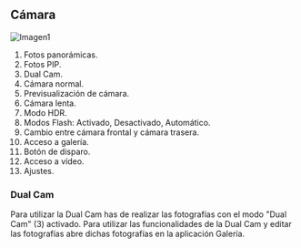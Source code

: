 ## Cámara

![Imagen1](http://static.energysistem.com/images/manuals/42436/58d2ad43ae485.jpg)


1. Fotos panorámicas.
2. Fotos PIP.
3. Dual Cam.
4. Cámara normal.
5. Previsualización de cámara.
6. Cámara lenta.
7. Modo HDR.
8. Modos Flash: Activado, Desactivado, Automático.
9. Cambio entre cámara frontal y cámara trasera.
10. Acceso a galería.
11. Botón de disparo.
12. Acceso a vídeo.
13. Ajustes.


### Dual Cam

Para utilizar la Dual Cam has de realizar las fotografías con el modo "Dual Cam" (3) activado. Para utilizar las funcionalidades de la Dual Cam y editar las fotografías abre dichas fotografías en la aplicación Galería.






